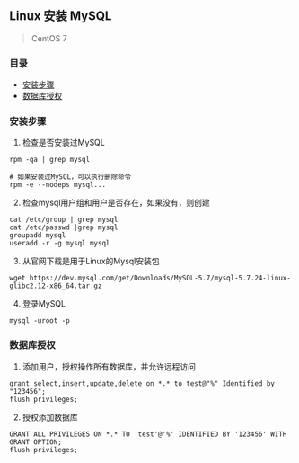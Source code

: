 ## Linux 安装 MySQL

> CentOS 7

### 目录
* [安装步骤](#安装步骤)
* [数据库授权](#数据库授权)

### 安装步骤
1. 检查是否安装过MySQL
```text
rpm -qa | grep mysql

# 如果安装过MySQL，可以执行删除命令
rpm -e --nodeps mysql... 
```
2. 检查mysql用户组和用户是否存在，如果没有，则创建
```text
cat /etc/group | grep mysql
cat /etc/passwd |grep mysql
groupadd mysql
useradd -r -g mysql mysql
```
3. 从官网下载是用于Linux的Mysql安装包
```text
wget https://dev.mysql.com/get/Downloads/MySQL-5.7/mysql-5.7.24-linux-glibc2.12-x86_64.tar.gz
```
4. 登录MySQL
```text
mysql -uroot -p
```

### 数据库授权
1. 添加用户，授权操作所有数据库，并允许远程访问
```text
grant select,insert,update,delete on *.* to test@"%" Identified by "123456";
flush privileges;
```
2. 授权添加数据库
```text
GRANT ALL PRIVILEGES ON *.* TO 'test'@'%' IDENTIFIED BY '123456' WITH GRANT OPTION;
flush privileges;
```